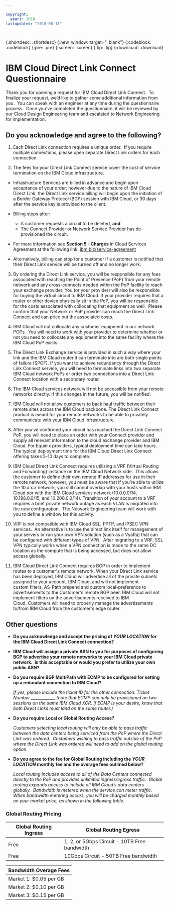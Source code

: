 ```yaml
---

copyright:
  years: 2018
lastupdated: "2018-06-11"

---
```


{:shortdesc: .shortdesc}
{:new_window: target="_blank"}
{:codeblock: .codeblock}
{:pre: .pre}
{:screen: .screen}
{:tip: .tip}
{:download: .download}

# IBM Cloud Direct Link Connect Questionnaire

Thank you for opening a request for IBM Cloud Direct Link Connect.  To finalize your request, we’d like to gather some additional information from you.  You can speak with an engineer at any time during the questionnaire process.  Once you've completed the questionnaire, it will be reviewed by our Cloud Design Engineering team and escalated to Network Engineering for implementation.

## Do you acknowledge and agree to the following?

1. Each Direct Link connection requires a unique order.  If you require multiple connections, please open separate Direct Link orders for each connection.

2. The fees for your Direct Link Connect service cover the cost of service termination on the IBM Cloud infrastructure. 

 * Infrastructure Services are billed in advance and begin upon acceptance of your order; however due to the nature of IBM Cloud Direct Link, the Direct Link service billing will begin upon the initiation of a Border Gateway Protocol (BGP) session with IBM Cloud, or 30 days after the service key is provided to the client. 

 * Billing stops after:
   * A customer requests a circuit to be deleted, **and** 
   * The Connect Provider or Network Service Provider has de-provisioned the circuit.
  * For more information see **Section 5 - Charges** in Cloud Services Agreement at the following link: [ibm.biz/service-agreement](ibm.biz/service-agreement)
  * Alternatively, billing can stop for a customer if a customer is notified that their Direct Link service will be turned off and no longer work.

3. By ordering the Direct Link service, you will be responsible for any fees associated with reaching the Point of Presence (PoP) from your remote network and any cross-connects needed within the PoP facility to reach your exchange provider. You (or your provider) will also be responsible for buying the virtual circuit to IBM Cloud. If your provider requires that a router or other device physically sit in the PoP, you will be responsible for the costs associated with collocating that equipment as well.  Please confirm that your Network or PoP provider can reach the Direct Link Connect and can price out the associated costs.

4. IBM Cloud will not collocate any customer equipment in our network POPs.  You will need to work with your provider to determine whether or not you need to collocate any equipment into the same facility where the IBM Cloud PoP exists.

5. The Direct Link Exchange service is provided in such a way where your link and the IBM Cloud router it can terminate into are both single points of failure (SPOF). If you want to achieve redundancy through the Direct Link Connect service, you will need to terminate links into two separate IBM Cloud network PoPs or order two connections into a Direct Link Connect location with a secondary router.

6. The IBM Cloud services network will not be accessible from your remote networks directly. If this changes in the future, you will be notified.

7. IBM Cloud will not allow customers to back haul traffic between their remote sites across the IBM Cloud backbone. The Direct Link Connect product is meant for your remote networks to be able to privately communicate with your IBM Cloud infrastructure.

8. After you’ve confirmed your circuit has reached the Direct Link Connect PoP, you will need to place an order with your Connect provider and supply all relevant information to the cloud exchange provider and IBM Cloud. For Equinix providers, typical deployment time can take hours. The typical deployment time for the IBM Cloud Direct Link Connect offering takes 5-10 days to complete. 

9. IBM Cloud Direct Link Connect requires utilizing a VRF (Virtual Routing and Forwarding) instance on the IBM Cloud Network side.  This allows the customer to define their own remote IP addresses for use in their remote network; however, you must be aware that if you’re able to utilize the 10.x.x.x network, you still cannot overlap with your hosts within IBM Cloud nor with the IBM Cloud services network (10.0.0.0/14, 10.198.0.0/15, and 10.200.0.0/14). Transition of your account to a VRF requires a brief private network outage as each VLAN is migrated into the new configuration.  The Network Engineering team will work with you to define a window for this activity.

10. VRF is not compatible with IBM Cloud SSL, PPTP, and IPSEC VPN services.  An alternative is to use the direct link itself for management of your servers or run your own VPN solution (such as a Vyatta) that can be configured with different types of VPN.  After migrating to a VRF, SSL VPN typically works when a VPN connection is made to the same DC location as the compute that is being accessed, but does not allow access globally.

11. IBM Cloud Direct Link Connect requires BGP in order to implement routes to a customer's remote network. When your Direct Link service has been deployed, IBM Cloud will advertise all of the private subnets assigned to your account. IBM Cloud, and will not implement custom filters, AS-Path prepend and custom local-preference to advertisements to the Customer's remote BGP peer. IBM Cloud will not implement filters on the advertisements received to IBM Cloud. Customers will need to properly manage the advertisements to/from IBM Cloud from the customer's edge router. 

## Other questions

* **Do you acknowledge and accept the pricing of _YOUR LOCATION_ for the IBM Cloud Direct Link Connect connection?**

* **IBM Cloud will assign a private ASN to you for purposes of configuring BGP to advertise your remote networks to your IBM Cloud private network.  Is this acceptable or would you prefer to utilize your own public ASN?**

* **Do you require BGP MultiPath with ECMP to be configured for setting up a redundant connection to IBM Cloud?**  

    _If yes, please include the ticket ID for the other connection. Ticket Number ____________  (note that ECMP can only be provisioned on two sessions on the same IBM Cloud XCR.  If ECMP is your desire, know that both Direct Links must land on the same router.)_

* **Do you require Local or Global Routing Access?**

    _Customers selecting local routing will only be able to pass traffic between the data centers being serviced from the PoP where the Direct Link was ordered.  Customers wishing to pass traffic outside of the PoP where the Direct Link was ordered will need to add on the global routing option._

* **Do you agree to the fee for Global Routing including the _YOUR LOCATION_ monthly fee and the overage fees outlined below?**

    _Local routing includes access to all of the Data Centers connected directly to the PoP and provides unlimited ingress/egress traffic.  Global routing expands access to include all IBM Cloud’s data centers globally.  Bandwidth is metered when the service can meter traffic. When bandwidth metering occurs, you will be charged monthly based on your market price, as shown in the following table._


### Global Routing Pricing

| Global Routing Ingress | Global Routing Egress |
|---|---|
| Free | 1, 2, or 5Gbps Circuit - 10TB Free bandwidth |
| Free | 10Gbps Circuit - 50TB Free bandwidth |


| Bandwidth Overage Fees |
|---|
| Market 1: $0.05 per GB |
| Market 2: $0.10 per GB |
| Market 3: $0.15 per GB |
